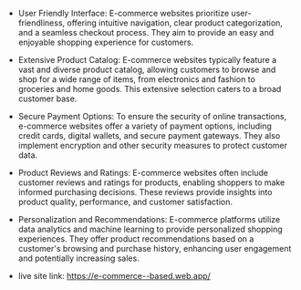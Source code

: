 
* User Friendly Interface: E-commerce websites prioritize user-friendliness, offering intuitive navigation, clear product categorization, and a seamless checkout process. They aim to provide an easy and enjoyable shopping experience for customers.

* Extensive Product Catalog: E-commerce websites typically feature a vast and diverse product catalog, allowing customers to browse and shop for a wide range of items, from electronics and fashion to groceries and home goods. This extensive selection caters to a broad customer base.

* Secure Payment Options: To ensure the security of online transactions, e-commerce websites offer a variety of payment options, including credit cards, digital wallets, and secure payment gateways. They also implement encryption and other security measures to protect customer data.

* Product Reviews and Ratings: E-commerce websites often include customer reviews and ratings for products, enabling shoppers to make informed purchasing decisions. These reviews provide insights into product quality, performance, and customer satisfaction.

* Personalization and Recommendations: E-commerce platforms utilize data analytics and machine learning to provide personalized shopping experiences. They offer product recommendations based on a customer's browsing and purchase history, enhancing user engagement and potentially increasing sales.

* live site link: https://e-commerce--based.web.app/